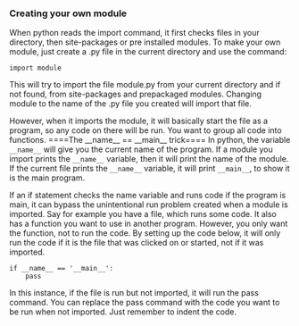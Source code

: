 ### Creating your own module

When python reads the import command, it first checks files in your
directory, then site-packages or pre installed modules. To make your own
module, just create a .py file in the current directory and use the
command:

``` {.python3}
import module
```

This will try to import the file module.py from your current directory
and if not found, from site-packages and prepackaged modules. Changing
module to the name of the .py file you created will import that file.

However, when it imports the module, it will basically start the file as
a program, so any code on there will be run. You want to group all code
into functions. ====The \_\_name\_\_ == \_\_main\_\_ trick==== In
python, the variable `__name__` will give you the current name of the
program. If a module you import prints the `__name__` variable, then it
will print the name of the module. If the current file prints the
`__name__` variable, it will print `__main__`, to show it is the main
program.

If an if statement checks the name variable and runs code if the program
is main, it can bypass the unintentional run problem created when a
module is imported. Say for example you have a file, which runs some
code. It also has a function you want to use in another program.
However, you only want the function, not to run the code. By setting up
the code below, it will only run the code if it is the file that was
clicked on or started, not if it was imported.

``` {.python3}
if __name__ == '__main__':
    pass
```

In this instance, if the file is run but not imported, it will run the
pass command. You can replace the pass command with the code you want to
be run when not imported. Just remember to indent the code.

